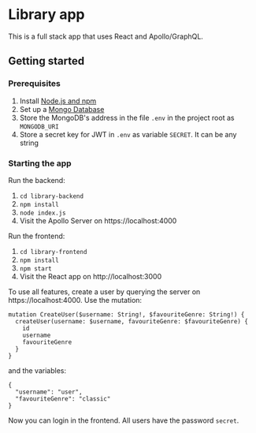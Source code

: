 # Library app
This is a full stack app that uses React and Apollo/GraphQL.

## Getting started

### Prerequisites

1. Install [Node.js and npm](https://docs.npmjs.com/downloading-and-installing-node-js-and-npm)
1. Set up a [Mongo Database](https://www.mongodb.com/)
1. Store the MongoDB's address in the file `.env` in the project root as `MONGODB_URI`
1. Store a secret key for JWT in `.env` as variable `SECRET`. It can be any string

### Starting the app

Run the backend:
1. `cd library-backend`
1. `npm install`
1. `node index.js`
1. Visit the Apollo Server on https://localhost:4000

Run the frontend:
1. `cd library-frontend`
1. `npm install`
1. `npm start`
1. Visit the React app on http://localhost:3000

To use all features, create a user by querying the server on https://localhost:4000.
Use the mutation:  
```
mutation CreateUser($username: String!, $favouriteGenre: String!) {
  createUser(username: $username, favouriteGenre: $favouriteGenre) {
    id
    username
    favouriteGenre
  }
}
```
and the variables:  
```
{
  "username": "user",
  "favouriteGenre": "classic"
}
```
Now you can login in the frontend. All users have the password `secret`.
